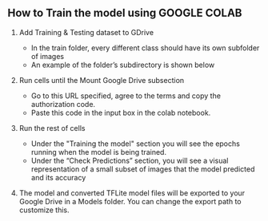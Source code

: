 ## How to Train the model using GOOGLE COLAB

1. Add Training & Testing dataset to GDrive
    * In the train folder, every different class should have its own subfolder of images
    * An example of the folder’s subdirectory is shown below

2. Run cells until the Mount Google Drive subsection
    * Go to this URL specified, agree to the terms and copy the authorization code. 
    * Paste this code in the input box in the colab notebook.

3. Run the rest of cells
    * Under the  "Training the model" section you will see the epochs running when the model is being trained.
    * Under the “Check Predictions” section, you will see a visual representation of a small subset of images that the model predicted and its accuracy 

4. The model and converted TFLite model files will be exported to your Google Drive in a Models folder. You can change the export path to customize this.
